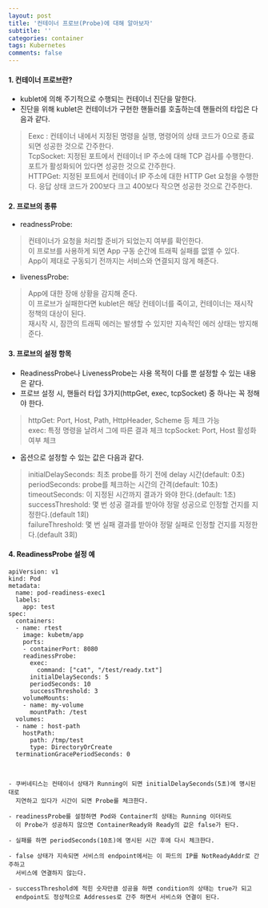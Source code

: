 ```yaml
---
layout: post
title: '컨테이너 프로브(Probe)에 대해 알아보자'
subtitle: ''
categories: container
tags: Kubernetes
comments: false
---
```


#### 1. 컨테이너 프로브란? ####
- kublet에 의해 주기적으로 수행되는 컨테이너 진단을 말한다.
- 진단을 위해 kublet은 컨테이너가 구현한 핸들러를 호출하는데 핸들러의 타입은 다음과 같다.
> Eexc : 컨테이너 내에서 지정된 명령을 실행, 명령어의 상태 코드가 0으로 종료되면 성공한 것으로 간주한다.  
> TcpSocket: 지정된 포트에서 컨테이너 IP 주소에 대해 TCP 검사를 수행한다. 포트가 활성화되어 있다면 성공한 것으로 간주한다.  
> HTTPGet: 지정된 포트에서 컨테이너 IP 주소에 대한 HTTP Get 요청을 수행한다. 응답 상태 코드가 200보다 크고 400보다 작으면 성공한 것으로 간주한다.


#### 2. 프로브의 종류 ####
- readnessProbe: 
> 컨테이너가 요청을 처리할 준비가 되었는지 여부를 확인한다.  
> 이 프로브를 사용하게 되면 App 구동 순간에 트래픽 실패를 없앨 수 있다.  
> App이 제대로 구동되기 전까지는 서비스와 연결되지 않게 해준다. 
- livenessProbe:
> App에 대한 장애 상황을 감지해 준다.  
> 이 프로브가 실패한다면 kublet은 해당 컨테이너를 죽이고, 컨테이너는 재시작 정책의 대상이 된다.  
> 재시작 시, 잠깐의 트래픽 에러는 발생할 수 있지만 지속적인 에러 상태는 방지해 준다.  

#### 3. 프로브의 설정 항목 ####
- ReadinessProbe나 LivenessProbe는 사용 목적이 다를 뿐 설정할 수 있는 내용은 같다.
- 프로브 설정 시, 핸들러 타입 3가지(httpGet, exec, tcpSocket) 중 하나는 꼭 정해야 한다. 
> httpGet: Port, Host, Path, HttpHeader, Scheme 등 체크 가능  
> exec: 특정 명령을 날려서 그에 따른 결과 체크
> tcpSocket: Port, Host 활성화 여부 체크  
- 옵션으로 설정할 수 있는 값은 다음과 같다.
> initialDelaySeconds: 최초 probe를 하기 전에 delay 시간(default: 0초)  
> periodSeconds: probe를 체크하는 시간의 간격(default: 10초)
> timeoutSeconds: 이 지정된 시간까지 결과가 와야 한다.(default: 1초)  
> successThreshold: 몇 번 성공 결과를 받아야 정말 성공으로 인정할 건지를 지정한다.(default 1회)  
> failureThreshold: 몇 번 실패 결과를 받아야 정말 실패로 인정할 건지를 지정한다.(default 3회)

#### 4. ReadinessProbe 설정 예 ####
```
apiVersion: v1
kind: Pod
metadata:
  name: pod-readiness-exec1
  labels:
    app: test
spec:
  containers:
  - name: rtest
    image: kubetm/app
    ports:
    - containerPort: 8080	
    readinessProbe:
      exec:
        command: ["cat", "/test/ready.txt"]
      initialDelaySeconds: 5
      periodSeconds: 10
      successThreshold: 3
    volumeMounts:
    - name: my-volume
      mountPath: /test
  volumes:
  - name : host-path
    hostPath:
      path: /tmp/test
      type: DirectoryOrCreate
  terminationGracePeriodSeconds: 0



- 쿠버네티스는 컨테이너 상태가 Running이 되면 initialDelaySeconds(5초)에 명시된 대로 
  지연하고 있다가 시간이 되면 Probe를 체크한다.

- readinessProbe를 설정하면 Pod와 Container의 상태는 Running 이더라도 
  이 Probe가 성공하지 않으면 ContainerReady와 Ready의 값은 false가 된다. 

- 실패를 하면 periodSeconds(10초)에 명시된 시간 후에 다시 체크한다.

- false 상태가 지속되면 서비스의 endpoint에서는 이 파드의 IP를 NotReadyAddr로 간주하고
  서비스에 연결하지 않는다.

- successThreshold에 적힌 숫자만큼 성공을 하면 condition의 상태는 true가 되고 
  endpoint도 정상적으로 Addresses로 간주 하면서 서비스와 연결이 된다. 
 
```
